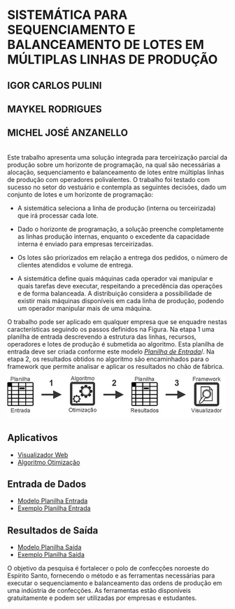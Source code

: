 # SISTEMÁTICA PARA SEQUENCIAMENTO E BALANCEAMENTO DE LOTES EM MÚLTIPLAS LINHAS DE PRODUÇÃO
## IGOR CARLOS PULINI
## MAYKEL RODRIGUES
## MICHEL JOSÉ ANZANELLO


<br />Este trabalho apresenta uma solução integrada para terceirização parcial da produção sobre um horizonte de programação, na qual são necessárias a alocação, sequenciamento e balanceamento de lotes entre múltiplas linhas de produção com operadores polivalentes. O trabalho foi testado com sucesso no setor do vestuário e contempla as seguintes decisões, dado um conjunto de lotes e um horizonte de programação:<br />
  
  + A sistemática seleciona a linha de produção (interna ou terceirizada) que irá processar cada lote. 
  
  + Dado o horizonte de programação, a solução preenche completamente as linhas produção internas, enquanto o excedente da capacidade       interna é enviado para empresas terceirizadas.
 
  +	Os lotes são priorizados em relação a entrega dos pedidos, o número de clientes atendidos e volume de entrega.

  +	A sistemática define quais máquinas cada operador vai manipular e quais tarefas deve executar, respeitando a precedência das      operações e de forma balanceada. A distribuição considera a possibilidade de existir mais máquinas disponíveis em cada linha de produção, podendo um operador manipular mais de uma máquina.

O trabalho pode ser aplicado em qualquer empresa que se enquadre nestas características seguindo os passos definidos na Figura. Na etapa 1 uma planilha de entrada descrevendo a estrutura das linhas, recursos, operadores e lotes de produção é submetida ao algoritmo. Esta planilha de entrada deve ser criada conforme este modelo *[Planilha de Entrada](/Entrada.xls)*/. Na etapa 2, os resultados obtidos no algoritmo são encaminhados para o framework que permite analisar e aplicar os resultados no chão de fábrica. 



![Passos para Utilização](/FIGURA1.png)

## Aplicativos
* [Visualizador Web](https://igorcarlospulini.github.io/dist) 
* [Algoritmo Otimização](/NSGA.ZIP)


## Entrada de Dados 
* [Modelo Planilha Entrada](/Entrada.xls)
* [Exemplo Planilha Entrada](/ModEntrada.xls)

## Resultados de Saída 
* [Modelo Planilha Saída](/Entrada.xls)
* [Exemplo Planilha Saída](/Saida.xls)


O objetivo da pesquisa é fortalecer o polo de confecções noroeste do Espírito Santo, fornecendo o método e as ferramentas necessárias para executar o sequenciamento e balanceamento das ordens de produção em uma indústria de confecções. As ferramentas estão disponíveis gratuitamente e podem ser utilizadas por empresas e estudantes.
